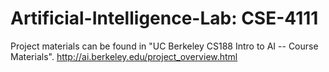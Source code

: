 # Artificial-Intelligence-Lab: CSE-4111
Project materials can be found in "UC Berkeley CS188 Intro to AI -- Course Materials".
http://ai.berkeley.edu/project_overview.html
